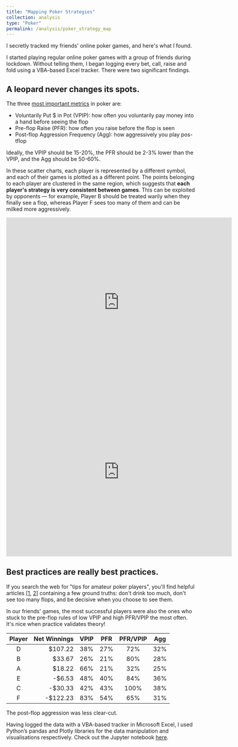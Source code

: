 ```yaml
---
title: "Mapping Poker Strategies"
collection: analysis
type: "Poker"
permalink: /analysis/poker_strategy_map
---
```


I secretly tracked my friends' online poker games, and here's what I found.

I started playing regular online poker games with a group of friends during lockdown. Without telling them, I began logging every bet, call, raise and fold using a VBA-based Excel tracker. There were two significant findings.

## A leopard never changes its spots.
The three [most important metrics](https://pokercopilot.com/essential-poker-statistics) in poker are:
- Voluntarily Put $ in Pot (VPIP): how often you voluntarily pay money into a hand before seeing the flop
- Pre-flop Raise (PFR): how often you raise before the flop is seen
- Post-flop Aggression Frequency (Agg): how aggressively you play pos-tflop

Ideally, the VPIP should be 15-20%, the PFR should be 2-3% lower than the VPIP, and the Agg should be 50-60%.

In these scatter charts, each player is represented by a different symbol, and each of their games is plotted as a different point. The points belonging to each player are clustered in the same region, which suggests that **each player's strategy is very consistent between games**. This can be exploited by opponents &mdash; for example, Player B should be treated warily when they finally see a flop, whereas Player F sees too many of them and can be milked more aggressively.

<iframe width="600" height="450" frameborder="0" scrolling="no" src="https://luke-fitz.github.io/files/poker_pre_flop_scatter.html"></iframe>
<iframe width="600" height="450" frameborder="0" scrolling="no" src="https://luke-fitz.github.io/files/poker_post_flop_scatter.html"></iframe>


## Best practices are really best practices.
If you search the web for "tips for amateur poker players", you'll find helpful articles [[1](https://medium.com/bobs-economics/top-tips-for-amateur-poker-players-431d5eddc13d), [2](https://www.pokerlistings.com/11-simple-tricks-you-can-use-to-crush-your-poker-home-game)] containing a few ground truths: don't drink too much, don't see too many flops, and be decisive when you choose to see them.

In our friends' games, the most successful players were also the ones who stuck to the pre-flop rules of low VPIP and high PFR/VPIP the most often. It's nice when practice validates theory!

| Player | Net Winnings | VPIP | PFR | PFR/VPIP | Agg |
|:------:|-------------:|:----:|:---:|:--------:|:---:|
|    D   |      $107.22 |  38% | 27% |    72%   | 32% |
|    B   |       $33.67 |  26% | 21% |    80%   | 28% |
|    A   |       $18.22 |  66% | 21% |    32%   | 25% |
|    E   |       -$6.53 |  48% | 40% |    84%   | 36% |
|    C   |      -$30.33 |  42% | 43% |   100%   | 38% |
|    F   |     -$122.23 |  83% | 54% |    65%   | 31% |

The post-flop aggression was less clear-cut.

Having logged the data with a VBA-based tracker in Microsoft Excel, I used Python’s pandas and Plotly libraries for the data manipulation and visualisations respectively. Check out the Jupyter notebook [here](https://github.com/luke-fitz/projects/blob/main/poker/poker_strategy_map.ipynb).
